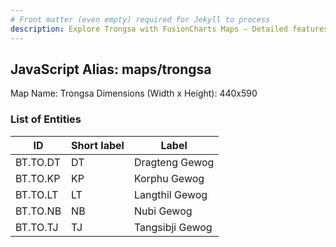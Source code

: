 ```yaml
---
# Front matter (even empty) required for Jekyll to process
description: Explore Trongsa with FusionCharts Maps – Detailed features for seamless integration. Try now & enhance your data visualization today! 
---
```


## JavaScript Alias: maps/trongsa

Map Name: Trongsa
Dimensions (Width x Height): 440x590

### List of Entities

ID | Short label | Label
---|---|---|
BT.TO.DT|DT|Dragteng Gewog
BT.TO.KP|KP|Korphu Gewog
BT.TO.LT|LT|Langthil Gewog
BT.TO.NB|NB|Nubi Gewog
BT.TO.TJ|TJ|Tangsibji Gewog